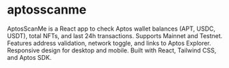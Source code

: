 # aptosscanme
AptosScanMe is a React app to check Aptos wallet balances (APT, USDC, USDT), total NFTs, and last 24h transactions. Supports Mainnet and Testnet. Features address validation, network toggle, and links to Aptos Explorer. Responsive design for desktop and mobile. Built with React, Tailwind CSS, and Aptos SDK.
